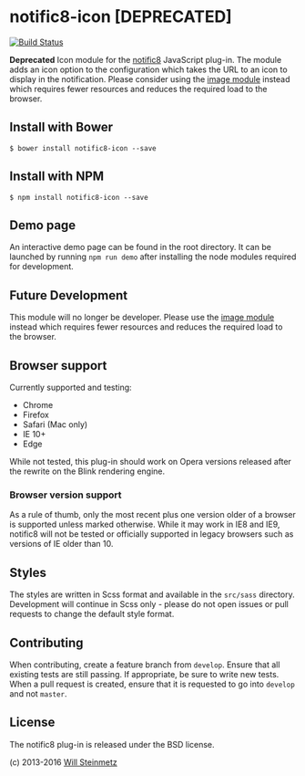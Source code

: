 # notific8-icon [DEPRECATED]

[![Build Status](https://travis-ci.org/willsteinmetz/notific8-icon.svg?branch=master)](https://travis-ci.org/willsteinmetz/notific8-icon)

__Deprecated__ Icon module for the [notific8](https://github.com/ralivue/notific8) JavaScript plug-in. The module adds an icon option to the configuration which takes the URL to an icon to display in the notification. Please consider using the [image module](https://github.com/willsteinmetz/notific8-image) instead which requires fewer resources and reduces the required load to the browser.

## Install with Bower

    $ bower install notific8-icon --save

## Install with NPM

    $ npm install notific8-icon --save

## Demo page

An interactive demo page can be found in the root directory. It can be launched by running `npm run demo` after installing the node modules required for development.

## Future Development

This module will no longer be developer. Please use the [image module](https://github.com/willsteinmetz/notific8-image) instead which requires fewer resources and reduces the required load to the browser.

## Browser support

Currently supported and testing:

* Chrome
* Firefox
* Safari (Mac only)
* IE 10+
* Edge

While not tested, this plug-in should work on Opera versions released after the rewrite on the Blink rendering engine.

### Browser version support

As a rule of thumb, only the most recent plus one version older of a browser is supported unless marked otherwise. While it may work in IE8 and IE9, notific8 will not be tested or officially supported in legacy browsers such as versions of IE older than 10.

## Styles

The styles are written in Scss format and available in the `src/sass` directory. Development will continue in Scss only - please do not open issues or pull requests to change the default style format.

## Contributing

When contributing, create a feature branch from `develop`. Ensure that all existing tests are still passing. If appropriate, be sure to write new tests. When a pull request is created, ensure that it is requested to go into `develop` and not `master`.

## License

The notific8 plug-in is released under the BSD license.

(c) 2013-2016 [Will Steinmetz](http://willsteinmetz.net)
